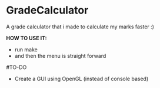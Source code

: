 # GradeCalculator
A grade calculator that i made to calculate my marks faster :)

**HOW TO USE IT:**
- run make
- and then the menu is straight forward


#TO-DO
- Create a GUI using OpenGL (instead of console based)
